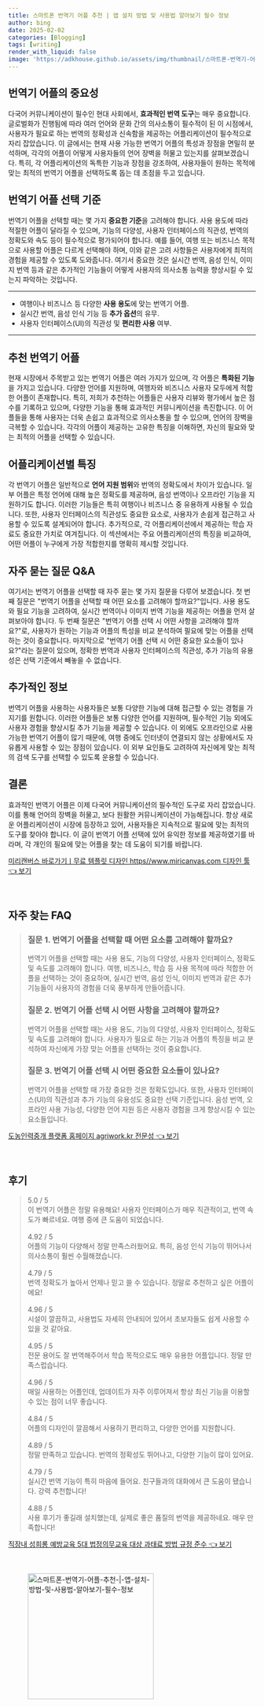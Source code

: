 ```yaml
---
title: 스마트폰 번역기 어플 추천 | 앱 설치 방법 및 사용법 알아보기 필수 정보
author: bing
date: 2025-02-02
categories: [Blogging]
tags: [writing]
render_with_liquid: false
image: 'https://adkhouse.github.io/assets/img/thumbnail/스마트폰-번역기-어플-추천-|-앱-설치-방법-및-사용법-알아보기-필수-정보.webp'
---
```



<h2 id='번역기 어플의 중요성'>번역기 어플의 중요성</h2>

<p>다국어 커뮤니케이션이 필수인 현대 사회에서, <b>효과적인 번역 도구</b>는 매우 중요합니다. 글로벌화가 진행됨에 따라 여러 언어와 문화 간의 의사소통이 필수적이 된 이 시점에서, 사용자가 필요로 하는 번역의 정확성과 신속함을 제공하는 어플리케이션이 필수적으로 자리 잡았습니다. 이 글에서는 현재 사용 가능한 번역기 어플의 특성과 장점을 면밀히 분석하며, 각각의 어플이 어떻게 사용자들의 언어 장벽을 허물고 있는지를 살펴보겠습니다. 특히, 각 어플리케이션의 독특한 기능과 장점을 강조하여, 사용자들이 원하는 목적에 맞는 최적의 번역기 어플을 선택하도록 돕는 데 초점을 두고 있습니다.</p>

<h2 id='번역기 어플 선택 기준'>번역기 어플 선택 기준</h2>

<p>번역기 어플을 선택할 때는 몇 가지 <b>중요한 기준</b>을 고려해야 합니다. 사용 용도에 따라 적절한 어플이 달라질 수 있으며, 기능의 다양성, 사용자 인터페이스의 직관성, 번역의 정확도와 속도 등이 필수적으로 평가되어야 합니다. 예를 들어, 여행 또는 비즈니스 목적으로 사용할 어플은 다르게 선택해야 하며, 이와 같은 고려 사항들은 사용자에게 최적의 경험을 제공할 수 있도록 도와줍니다. 여기서 중요한 것은 실시간 번역, 음성 인식, 이미지 번역 등과 같은 추가적인 기능들이 어떻게 사용자의 의사소통 능력을 향상시킬 수 있는지 파악하는 것입니다.</p>

<hr />

<ul>
    <li>여행이나 비즈니스 등 다양한 <b>사용 용도</b>에 맞는 번역기 어플.</li>
    <li>실시간 번역, 음성 인식 기능 등 <b>추가 옵션</b>의 유무.</li>
    <li>사용자 인터페이스(UI)의 직관성 및 <b>편리한 사용</b> 여부.</li>
</ul>

<hr />

<h2 id='추천 번역기 어플'>추천 번역기 어플</h2>

<p>현재 시장에서 주목받고 있는 번역기 어플은 여러 가지가 있으며, 각 어플은 <b>특화된 기능</b>을 가지고 있습니다. 다양한 언어를 지원하며, 여행자와 비즈니스 사용자 모두에게 적합한 어플이 존재합니다. 특히, 저희가 추천하는 어플들은 사용자 리뷰와 평가에서 높은 점수를 기록하고 있으며, 다양한 기능을 통해 효과적인 커뮤니케이션을 촉진합니다. 이 어플들을 통해 사용자는 더욱 손쉽고 효과적으로 의사소통을 할 수 있으며, 언어의 장벽을 극복할 수 있습니다. 각각의 어플이 제공하는 고유한 특징을 이해하면, 자신의 필요와 맞는 최적의 어플을 선택할 수 있습니다.</p>

<h2 id='어플리케이션별 특징'>어플리케이션별 특징</h2>

<p>각 번역기 어플은 일반적으로 <b>언어 지원 범위</b>와 번역의 정확도에서 차이가 있습니다. 일부 어플은 특정 언어에 대해 높은 정확도를 제공하며, 음성 번역이나 오프라인 기능을 지원하기도 합니다. 이러한 기능들은 특히 여행이나 비즈니스 중 유용하게 사용될 수 있습니다. 또한, 사용자 인터페이스의 직관성도 중요한 요소로, 사용자가 손쉽게 접근하고 사용할 수 있도록 설계되어야 합니다. 추가적으로, 각 어플리케이션에서 제공하는 학습 자료도 중요한 가치로 여겨집니다. 이 섹션에서는 주요 어플리케이션의 특징을 비교하여, 어떤 어플이 누구에게 가장 적합한지를 명확히 제시할 것입니다.</p>

<h2 id='자주 묻는 질문 Q&A'>자주 묻는 질문 Q&A</h2>

<p>여기서는 번역기 어플을 선택할 때 자주 묻는 몇 가지 질문을 다루어 보겠습니다. 첫 번째 질문은 "번역기 어플을 선택할 때 어떤 요소를 고려해야 할까요?"입니다. 사용 용도와 필요 기능을 고려하여, 실시간 번역이나 이미지 번역 기능을 제공하는 어플을 먼저 살펴보아야 합니다. 두 번째 질문은 "번역기 어플 선택 시 어떤 사항을 고려해야 할까요?"로, 사용자가 원하는 기능과 어플의 특성을 비교 분석하여 필요에 맞는 어플을 선택하는 것이 중요합니다. 마지막으로 "번역기 어플 선택 시 어떤 중요한 요소들이 있나요?"라는 질문이 있으며, 정확한 번역과 사용자 인터페이스의 직관성, 추가 기능의 유용성은 선택 기준에서 빼놓을 수 없습니다.</p>

<h2 id='추가적인 정보'>추가적인 정보</h2>

<p>번역기 어플을 사용하는 사용자들은 보통 다양한 기능에 대해 접근할 수 있는 경험을 가지기를 원합니다. 이러한 어플들은 보통 다양한 언어를 지원하며, 필수적인 기능 외에도 사용자 경험을 향상시킬 추가 기능을 제공할 수 있습니다. 이 외에도 오프라인으로 사용 가능한 번역기 어플이 많기 때문에, 여행 중에도 인터넷이 연결되지 않는 상황에서도 자유롭게 사용할 수 있는 장점이 있습니다. 이 외부 요인들도 고려하여 자신에게 맞는 최적의 검색 도구를 선택할 수 있도록 운용할 수 있습니다.</p>

<h2 id='결론'>결론</h2>

<p>효과적인 번역기 어플은 이제 다국어 커뮤니케이션의 필수적인 도구로 자리 잡았습니다. 이를 통해 언어의 장벽을 허물고, 보다 원활한 커뮤니케이션이 가능해집니다. 항상 새로운 어플리케이션이 시장에 등장하고 있어, 사용자들은 지속적으로 필요에 맞는 최적의 도구를 찾아야 합니다. 이 글이 번역기 어플 선택에 있어 유익한 정보를 제공하였기를 바라며, 각 개인의 필요에 맞는 어플을 찾는 데 도움이 되기를 바랍니다.</p>


<p><a class="click-button" title="미리캔버스 바로가기ㅣ무료 템플릿 디자인 https//www.miricanvas.com 디자인 툴" href="https://adkhouse.github.io/posts/%EB%AF%B8%EB%A6%AC%EC%BA%94%EB%B2%84%EC%8A%A4-%EB%B0%94%EB%A1%9C%EA%B0%80%EA%B8%B0%E3%85%A3%EB%AC%B4%EB%A3%8C-%ED%85%9C%ED%94%8C%EB%A6%BF-%EB%94%94%EC%9E%90%EC%9D%B8-httpswww.miricanvas.com-%EB%94%94%EC%9E%90%EC%9D%B8-%ED%88%B4/" rel="dofollow">미리캔버스 바로가기ㅣ무료 템플릿 디자인 https//www.miricanvas.com 디자인 툴 👈 보기</a></p><br>
<h2 id='자주_찾는_FAQ'>자주 찾는 FAQ</h2>
<div itemscope="" itemtype="https://schema.org/FAQPage"> 
<blockquote> 
<div itemscope="" itemprop="mainEntity" itemtype="https://schema.org/Question"> 
<h3 itemprop="name">질문 1. 번역기 어플을 선택할 때 어떤 요소를 고려해야 할까요?</h3> 
<div itemscope="" itemprop="acceptedAnswer" itemtype="https://schema.org/Answer"> 
<span itemprop="text"> 
<p>번역기 어플을 선택할 때는 사용 용도, 기능의 다양성, 사용자 인터페이스, 정확도 및 속도를 고려해야 합니다. 여행, 비즈니스, 학습 등 사용 목적에 따라 적합한 어플을 선택하는 것이 중요하며, 실시간 번역, 음성 인식, 이미지 번역과 같은 추가 기능들이 사용자의 경험을 더욱 풍부하게 만들어줍니다.</p> 
</span> 
</div> 
</div> 

<div itemscope="" itemprop="mainEntity" itemtype="https://schema.org/Question"> 
<h3 itemprop="name">질문 2. 번역기 어플 선택 시 어떤 사항을 고려해야 할까요?</h3> 
<div itemscope="" itemprop="acceptedAnswer" itemtype="https://schema.org/Answer"> 
<span itemprop="text"> 
<p>번역기 어플을 선택할 때는 사용 용도, 기능의 다양성, 사용자 인터페이스, 정확도 및 속도를 고려해야 합니다. 사용자가 필요로 하는 기능과 어플의 특징을 비교 분석하여 자신에게 가장 맞는 어플을 선택하는 것이 중요합니다.</p> 
</span> 
</div> 
</div> 

<div itemscope="" itemprop="mainEntity" itemtype="https://schema.org/Question"> 
<h3 itemprop="name">질문 3. 번역기 어플 선택 시 어떤 중요한 요소들이 있나요?</h3> 
<div itemscope="" itemprop="acceptedAnswer" itemtype="https://schema.org/Answer"> 
<span itemprop="text"> 
<p>번역기 어플을 선택할 때 가장 중요한 것은 정확도입니다. 또한, 사용자 인터페이스(UI)의 직관성과 추가 기능의 유용성도 중요한 선택 기준입니다. 음성 번역, 오프라인 사용 가능성, 다양한 언어 지원 등은 사용자 경험을 크게 향상시킬 수 있는 요소들입니다.</p> 
</span> 
</div> 
</div> 

</blockquote> 
</div>
<p><a class="click-button" title="도농인력중개 플랫폼 홈페이지 agriwork.kr 전문성" href="https://adkhouse.github.io/posts/%EB%8F%84%EB%86%8D%EC%9D%B8%EB%A0%A5%EC%A4%91%EA%B0%9C-%ED%94%8C%EB%9E%AB%ED%8F%BC-%ED%99%88%ED%8E%98%EC%9D%B4%EC%A7%80-agriwork.kr-%EC%A0%84%EB%AC%B8%EC%84%B1/" rel="dofollow">도농인력중개 플랫폼 홈페이지 agriwork.kr 전문성 👈 보기</a></p><br>
<h2 id='후기'>후기</h2>
<div itemscope itemtype="https://schema.org/Product">
  <blockquote>
  <div itemprop="review" itemscope itemtype="https://schema.org/Review">
      <div itemprop="reviewRating" itemscope itemtype="https://schema.org/Rating"> <span itemprop="ratingValue">5.0</span> / <span itemprop="bestRating">5</span> </div>
      <span itemprop="reviewBody">이 번역기 어플은 정말 유용해요! 사용자 인터페이스가 매우 직관적이고, 번역 속도가 빠르네요. 여행 중에 큰 도움이 되었습니다.</span>
  </div>
  <br>
  <div itemprop="review" itemscope itemtype="https://schema.org/Review">
      <div itemprop="reviewRating" itemscope itemtype="https://schema.org/Rating"> <span itemprop="ratingValue">4.92</span> / <span itemprop="bestRating">5</span> </div>
      <span itemprop="reviewBody">어플의 기능이 다양해서 정말 만족스러웠어요. 특히, 음성 인식 기능이 뛰어나서 의사소통이 훨씬 수월해졌습니다.</span>
  </div>
  <br>
  <div itemprop="review" itemscope itemtype="https://schema.org/Review">
      <div itemprop="reviewRating" itemscope itemtype="https://schema.org/Rating"> <span itemprop="ratingValue">4.79</span> / <span itemprop="bestRating">5</span> </div>
      <span itemprop="reviewBody">번역 정확도가 높아서 언제나 믿고 쓸 수 있습니다. 정말로 추천하고 싶은 어플이에요!</span>
  </div>
  <br>
  <div itemprop="review" itemscope itemtype="https://schema.org/Review">
      <div itemprop="reviewRating" itemscope itemtype="https://schema.org/Rating"> <span itemprop="ratingValue">4.96</span> / <span itemprop="bestRating">5</span> </div>
      <span itemprop="reviewBody">시설이 깔끔하고, 사용법도 자세히 안내되어 있어서 초보자들도 쉽게 사용할 수 있을 것 같아요.</span>
  </div>
  <br>
  <div itemprop="review" itemscope itemtype="https://schema.org/Review">
      <div itemprop="reviewRating" itemscope itemtype="https://schema.org/Rating"> <span itemprop="ratingValue">4.95</span> / <span itemprop="bestRating">5</span> </div>
      <span itemprop="reviewBody">전문 용어도 잘 번역해주어서 학습 목적으로도 매우 유용한 어플입니다. 정말 만족스럽습니다.</span>
  </div>
  <br>
  <div itemprop="review" itemscope itemtype="https://schema.org/Review">
      <div itemprop="reviewRating" itemscope itemtype="https://schema.org/Rating"> <span itemprop="ratingValue">4.96</span> / <span itemprop="bestRating">5</span> </div>
      <span itemprop="reviewBody">매일 사용하는 어플인데, 업데이트가 자주 이루어져서 항상 최신 기능을 이용할 수 있는 점이 너무 좋습니다.</span>
  </div>
  <br>
  <div itemprop="review" itemscope itemtype="https://schema.org/Review">
      <div itemprop="reviewRating" itemscope itemtype="https://schema.org/Rating"> <span itemprop="ratingValue">4.84</span> / <span itemprop="bestRating">5</span> </div>
      <span itemprop="reviewBody">어플의 디자인이 깔끔해서 사용하기 편리하고, 다양한 언어를 지원합니다.</span>
  </div>
  <br>
  <div itemprop="review" itemscope itemtype="https://schema.org/Review">
      <div itemprop="reviewRating" itemscope itemtype="https://schema.org/Rating"> <span itemprop="ratingValue">4.89</span> / <span itemprop="bestRating">5</span> </div>
      <span itemprop="reviewBody">정말 만족하고 있습니다. 번역의 정확성도 뛰어나고, 다양한 기능이 많이 있어요.</span>
  </div>
  <br>
  <div itemprop="review" itemscope itemtype="https://schema.org/Review">
      <div itemprop="reviewRating" itemscope itemtype="https://schema.org/Rating"> <span itemprop="ratingValue">4.79</span> / <span itemprop="bestRating">5</span> </div>
      <span itemprop="reviewBody">실시간 번역 기능이 특히 마음에 들어요. 친구들과의 대화에서 큰 도움이 됐습니다. 강력 추천합니다!</span>
  </div>
  <br>
  <div itemprop="review" itemscope itemtype="https://schema.org/Review">
      <div itemprop="reviewRating" itemscope itemtype="https://schema.org/Rating"> <span itemprop="ratingValue">4.88</span> / <span itemprop="bestRating">5</span> </div>
      <span itemprop="reviewBody">사용 후기가 좋길래 설치했는데, 실제로 좋은 품질의 번역을 제공하네요. 매우 만족합니다!</span>
  </div>
  </blockquote>
</div>
<p><a class="click-button" title="직장내 성희롱 예방교육 5대 법정의무교육 대상 과태료 방법 규정 준수" href="https://adkhouse.github.io/posts/%EC%A7%81%EC%9E%A5%EB%82%B4-%EC%84%B1%ED%9D%AC%EB%A1%B1-%EC%98%88%EB%B0%A9%EA%B5%90%EC%9C%A1-5%EB%8C%80-%EB%B2%95%EC%A0%95%EC%9D%98%EB%AC%B4%EA%B5%90%EC%9C%A1-%EB%8C%80%EC%83%81-%EA%B3%BC%ED%83%9C%EB%A3%8C-%EB%B0%A9%EB%B2%95-%EA%B7%9C%EC%A0%95-%EC%A4%80%EC%88%98/" rel="dofollow">직장내 성희롱 예방교육 5대 법정의무교육 대상 과태료 방법 규정 준수 👈 보기</a></p><br>
<figure class="image"><img src="https://adkhouse.github.io/assets/img/thumbnail/스마트폰-번역기-어플-추천-|-앱-설치-방법-및-사용법-알아보기-필수-정보.webp" alt="스마트폰-번역기-어플-추천-|-앱-설치-방법-및-사용법-알아보기-필수-정보" width="256" height="256"></figure>